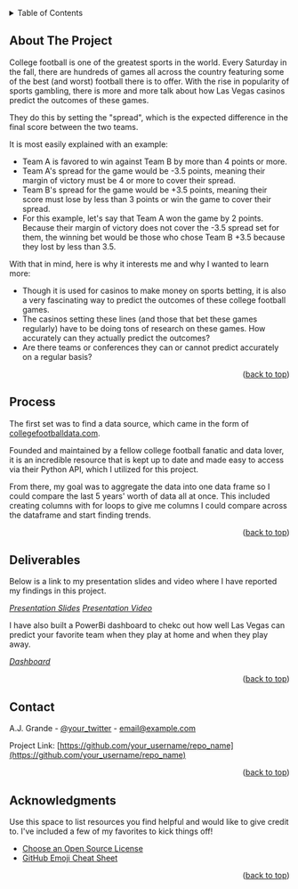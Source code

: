 <!-- Improved compatibility of back to top link: See: https://github.com/othneildrew/Best-README-Template/pull/73 -->
<a name="readme-top"></a>
<!--
*** Thanks for checking out the Best-README-Template. If you have a suggestion
*** that would make this better, please fork the repo and create a pull request
*** or simply open an issue with the tag "enhancement".
*** Don't forget to give the project a star!
*** Thanks again! Now go create something AMAZING! :D
-->



<!-- PROJECT SHIELDS -->
<!--
*** I'm using markdown "reference style" links for readability.
*** Reference links are enclosed in brackets [ ] instead of parentheses ( ).
*** See the bottom of this document for the declaration of the reference variables
*** for contributors-url, forks-url, etc. This is an optional, concise syntax you may use.
*** https://www.markdownguide.org/basic-syntax/#reference-style-links




<br />
<div align="center">

  <h2 align="center"> How accurate are predictions for college football games? </h2>

  <p align="center">
    A deep dive into the world of Las Vegas predicting college football games over the last 5 years.
    <br />
  </p>
</div>



<!-- TABLE OF CONTENTS -->
<details>
  <summary>Table of Contents</summary>
  <ol>
    <li><a href="#about-the-project">About The Project</a></li>
    <li><a href="#process">Process</a></li>
    <li><a href="#deliverables">Deliverables</a></li>
    <li><a href="#contact">Contact</a></li>
    <li><a href="#acknowledgments">Acknowledgments</a></li>
  </ol>
</details>



<!-- ABOUT THE PROJECT -->
## About The Project

College football is one of the greatest sports in the world. Every Saturday in the fall, there are hundreds of games all across the country featuring some of the best (and worst) football there is to offer. With the rise in popularity of sports gambling, there is more and more talk about how Las Vegas casinos predict the outcomes of these games.

They do this by setting the "spread", which is the expected difference in the final score between the two teams. 

It is most easily explained with an example:
* Team A is favored to win against Team B by more than 4 points or more.
* Team A's spread for the game would be -3.5 points, meaning their margin of victory must be 4 or more to cover their spread.
* Team B's spread for the game would be +3.5 points, meaning their score must lose by less than 3 points or win the game to cover their spread.
* For this example, let's say that Team A won the game by 2 points. Because their margin of victory does not cover the -3.5 spread set for them, the winning bet would be those who chose Team B +3.5 because they lost by less than 3.5.

With that in mind, here is why it interests me and why I wanted to learn more:
* Though it is used for casinos to make money on sports betting, it is also a very fascinating way to predict the outcomes of these college football games. 
* The casinos setting these lines (and those that bet these games regularly) have to be doing tons of research on these games. How accurately can they actually predict the outcomes?
* Are there teams or conferences they can or cannot predict accurately on a regular basis?

<p align="right">(<a href="#readme-top">back to top</a>)</p>



<!-- Process -->
## Process

The first set was to find a data source, which came in the form of [collegefootballdata.com](https://collegefootballdata.com/).

Founded and maintained by a fellow college football fanatic and data lover, it is an incredible resource that is kept up to date and made easy to access via their Python API, which I utilized for this project.

From there, my goal was to aggregate the data into one data frame so I could compare the last 5 years' worth of data all at once. This included creating columns with for loops to give me columns I could compare across the dataframe and start finding trends.

<p align="right">(<a href="#readme-top">back to top</a>)</p>



<!-- Deliverables -->
## Deliverables

Below is a link to my presentation slides and video where I have reported my findings in this project.

_[Presentation Slides](https://example.com)_
_[Presentation Video](https://example.com)_

I have also built a PowerBi dashboard to chekc out how well Las Vegas can predict your favorite team when they play at home and when they play away.

_[Dashboard](https://example.com)_

<p align="right">(<a href="#readme-top">back to top</a>)</p>


<!-- CONTACT -->
## Contact

A.J. Grande - [@your_twitter](https://twitter.com/your_username) - email@example.com

Project Link: [https://github.com/your_username/repo_name](https://github.com/your_username/repo_name)

<p align="right">(<a href="#readme-top">back to top</a>)</p>



<!-- ACKNOWLEDGMENTS -->
## Acknowledgments

Use this space to list resources you find helpful and would like to give credit to. I've included a few of my favorites to kick things off!

* [Choose an Open Source License](https://choosealicense.com)
* [GitHub Emoji Cheat Sheet](https://www.webpagefx.com/tools/emoji-cheat-sheet)


<p align="right">(<a href="#readme-top">back to top</a>)</p>



<!-- MARKDOWN LINKS & IMAGES -->
<!-- https://www.markdownguide.org/basic-syntax/#reference-style-links -->
[contributors-shield]: https://img.shields.io/github/contributors/othneildrew/Best-README-Template.svg?style=for-the-badge
[contributors-url]: https://github.com/othneildrew/Best-README-Template/graphs/contributors
[forks-shield]: https://img.shields.io/github/forks/othneildrew/Best-README-Template.svg?style=for-the-badge
[forks-url]: https://github.com/othneildrew/Best-README-Template/network/members
[stars-shield]: https://img.shields.io/github/stars/othneildrew/Best-README-Template.svg?style=for-the-badge
[stars-url]: https://github.com/othneildrew/Best-README-Template/stargazers
[issues-shield]: https://img.shields.io/github/issues/othneildrew/Best-README-Template.svg?style=for-the-badge
[issues-url]: https://github.com/othneildrew/Best-README-Template/issues
[license-shield]: https://img.shields.io/github/license/othneildrew/Best-README-Template.svg?style=for-the-badge
[license-url]: https://github.com/othneildrew/Best-README-Template/blob/master/LICENSE.txt
[linkedin-shield]: https://img.shields.io/badge/-LinkedIn-black.svg?style=for-the-badge&logo=linkedin&colorB=555
[linkedin-url]: https://linkedin.com/in/othneildrew
[product-screenshot]: images/screenshot.png
[Next.js]: https://img.shields.io/badge/next.js-000000?style=for-the-badge&logo=nextdotjs&logoColor=white
[Next-url]: https://nextjs.org/
[React.js]: https://img.shields.io/badge/React-20232A?style=for-the-badge&logo=react&logoColor=61DAFB
[React-url]: https://reactjs.org/
[Vue.js]: https://img.shields.io/badge/Vue.js-35495E?style=for-the-badge&logo=vuedotjs&logoColor=4FC08D
[Vue-url]: https://vuejs.org/
[Angular.io]: https://img.shields.io/badge/Angular-DD0031?style=for-the-badge&logo=angular&logoColor=white
[Angular-url]: https://angular.io/
[Svelte.dev]: https://img.shields.io/badge/Svelte-4A4A55?style=for-the-badge&logo=svelte&logoColor=FF3E00
[Svelte-url]: https://svelte.dev/
[Laravel.com]: https://img.shields.io/badge/Laravel-FF2D20?style=for-the-badge&logo=laravel&logoColor=white
[Laravel-url]: https://laravel.com
[Bootstrap.com]: https://img.shields.io/badge/Bootstrap-563D7C?style=for-the-badge&logo=bootstrap&logoColor=white
[Bootstrap-url]: https://getbootstrap.com
[JQuery.com]: https://img.shields.io/badge/jQuery-0769AD?style=for-the-badge&logo=jquery&logoColor=white
[JQuery-url]: https://jquery.com 
